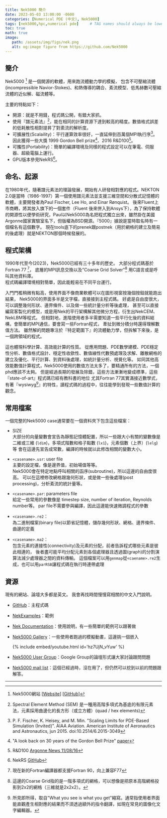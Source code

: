 ```yaml
---
title: Nek5000 簡介
date: 2023-05-03 13:00:00 -0600
categories: [Numerical PDE (中文), Nek5000]
tags: [nek5000,hpc,numerical pde]     # TAG names should always be lowercase
toc: true
math: true
image: 
   path: /assets/img/figs/nek.png
   alt: og:image figure from https://github.com/Nek5000
---
```


<!--<meta property="og:image" content="../assets/img/favicons/favicon-32x32.png" />-->


## 簡介

Nek5000 [^nek5000] 是一個開源的軟體，用來跑流體動力學的模擬，
包含不可壓縮流體(incompressible Navior-Stokes)、和熱傳導的耦合、紊流模型、低馬赫數可壓縮流體的近似解、磁流體等。

主要的特點如下：
- 開源：就是不用錢，程式碼公開，有錯大家抓。
- 使用『譜元素法』[^sem]，能在相同的計算資源下達到較高的精度。數值格式誤差的低耗散性相對提昇了對紊流的解析度。
- 可擴展性(Scalaility)：平行運算效率很好，一直延伸到百萬個MPI執行序[^nek-million-mpi]。
  因此獲得一些大獎 1999 Gordon Bell prize[^gordon-bell]、2016 R&D100[^rnd100]。
- 可攜性(Portability)：簡單的編譯環境及同樣的程式設定可以在筆電、伺服器、超級電腦上運行。
- GPU版本參見NekRS[^nekrs]。


## 命名、起源

在1980年代，隨著譜元素法的理論發展，開始有人研發相對應的程式。NEKTON 2.0是當時（1986-1997）第一個使用譜元素法並支援三維空間和分散式記憶體的軟體，主要開發者為Paul Fischer, Lee Ho, and Einar Rønquist。
後來Fluent上市商轉，將其放入旗下的一個套件（Fluent 後來併入到Ansys下），為了保持軟體的開源性以便學術研究，Paul以Nek5000為名把程式獨立出來，雖然掛在美國Argonne國家實驗室名下，但版權為BSD開源。『5000』據說是當時取名時有一個檔名有這個數字。
現在tools底下的prenek跟postnek（用於網格的建立及簡易的後處理）就是NEKTON那個時候發展的。


## 程式架構

1990年代至今(2023)，Nek5000已經有三十多年的歷史。
大部分程式碼基於Fortran 77 [^nek-f77]，
底層的MPI訊息交換以及"Coarse Grid Solver"[^crs] 用C語言或是呼叫其他資料庫。   
程式碼編譯環境相對簡單，因此能輕易在不同平台運行。


入門門檻稍微有點高，使用界面不像商業軟體可以在圖形視窗按幾個按鈕就能跑出結果，
Nek5000的界面多半是文字檔，直接接到主程式碼。
好處是自由度很大，可以調整幾何形狀、邊界條件、以及做一些統計量分析等後處理，
甚至可以直接編寫客製化的模型，或是用Nek的平行架構解其他微分方程，衍生出NekCEM、NekLBM等程式。
但相對地，進階使用者多半需要知道一些平行化後的資料結構，會簡單的MPI通信，要會寫一些Fortran程式，
牽扯到微分積分時還得理解數值方法。
雖然解的問題專注於『特定範圍下』的流體動力學，但拆解下來後，是一個跨領域的程式。


這也體現科學計算、高效能計算的性質。
從應用問題、PDE數學建模、PDE穩定性分析、數值格式設計、穩定性收歛性、數值線性代數預處理及求解、離散網格的建立及優化、平行計算、到資料後處理，如統計量分析、視覺化等。
如同其他高效能數值計算程式，Nek5000使用的數值方法太多了，要精通所有的方法，一個phd應該不太夠。
但是經過長期的發展及除錯，這些方法漸漸地變成標準，這些『state-of-art』程式碼已經有教科書的地位
尤其Fortran 77其實滿接近數學式，有著『wysiwyg[^wysiwyg]』的特性，讀程式碼的過程中，往往能學到發現一些數值計算的觀念。




<!---
## 譜元素法的優劣


- 精確度
    隨著增加多項式『階數』，空間離散的誤差呈指數收斂，因此譜元素法能輕易達到單精度浮點數（$10^{-8}$）的準確度。

- 時間步長
    受限於穩定性條件（如CFL），高階格式往往需要較小的時間間距。


高解析度的模擬本來就需要更多的解析度 在時間上的解析度

但由於時間離散



- 幾何形狀

- 連續性

- 
相對於低階方法，譜元素法犧牲了在幾何形狀上的彈性，對網格的要求比較高。
--->


## 常用檔案
 
一個完整的Nek5000 case通常要在一個資料夾下包含這些檔案：
- SIZE   
    大部分的向量變數會宣告為靜態記憶體配置，所以一些跟大小有關的變數像是
    二維或三維 (`ldim`)，多項式階數和格子點數 (`lx1`)，元素個數（上界）(`lelg`)等
    會在這邊先宣告成常數，編譯的時候就以此修改相關的變數大小。
    
    
- `<casename>.usr`: user file     
    主要的設定檔，像是邊界值，初始場值等等。    
    Nek5000會在特定地點呼叫相關的函序(subroutine)，所以這邊的自由度很高。
    可以在這裡修改網格跟幾何形狀，或是做一些後處理(post processing)，分析紊流的統計量等。
    

- `<casename>.par`: parameters file        
    給定一些常用的參數像是 timestep size, number of iteration, Reynolds number等。
    par file不需要參與編譯，因此這邊能快速微調程式的參數


- `<casename>.re2`：       
    為二進制檔案(binary file)以節省記憶體，儲存幾何形狀、網格、邊界條件、曲邊的定義
    
    
- `<casename>.ma2`：     
    包含元素的連接性(connectivity)及元素的分配，前者告訴程式哪些元素是彼此相連的，
    後者盡可能平均分配元素到各個處理器且透過圖(graph)的分割演算法減少處理器之間的資料傳輸。
    這個檔案可以用`genmap`從`<caename>.re2`生成，也可以用`parRSB`讓程式碼在執行時連帶處理


## 資源

現有的網站、論壇大多都是英文。
我會再找時間慢慢寫相關的中文入門說明。

- [GitHub](https://github.com/Nek5000/Nek5000.git)：主程式碼

- [NekExamples](https://github.com/Nek5000/NekExamples.git)：範例

- [Nek Documentation](http://nek5000.github.io/NekDoc/index.html)：使用說明，有一些簡單的範例可以跟著做

- [Nek5000 Gallery](https://nek5000.mcs.anl.gov/category/gallery/)：一些使用者跑過的模擬動畫，這邊挑一個嵌入

   {% include embed/youtube.html id='hz7UjN_vYuw' %}


- [Nek5000 User Group](https://groups.google.com/g/nek5000)：Google Group的論壇形式讓大家討論跟問問題

- [Nek5000 mail list](https://lists.mcs.anl.gov/pipermail/nek5000-users/)：這個已經過時，沒在用了，但仍然可以挖到以前的問題跟解答。


<!---


   


.rea

.co2

.box
.amg*.dat


    fluid dynamics

    numerical pde
    numerical linear algebra
    parallel computing



平行計算
數值偏微分方程的穩定性
線性系統的預處理(preconditioner)


- dependencies
  - essential        
    `mpi, gcc and gfortran`, cell phone, laptop, server, super computer.
        
  - optional   
    python (CI test)    
    cmake (HYPRE, tools)   
    x11 (some tools) 

- Utilities
  - Parallel IO, restart, checkpoint
  - Visialization
    - format supported by VisIt and ParaView
    - tool: postnek

  - Mesh tools
    - prenek
    - genbox
    - n2to3

  - Mesh convertsion tools
    - gmsh2nek
    - exo2nek
    - cgns2nek

  - non-conformal mesh coupling (neknek)
  - moving mesh
  - graph partition to distribute workload
    - offline: serial app: genmap
    - on the fly: parallel parRSB

- PDE Solver
  - incompressible Naver Stokes
  - Reynolds averaged Navier Stokes (RANS)
  - conjugate heat transfer

- Numerical PDE 
  - subcycles along characteristic line
  - dealiasing / over intergration
  - incompressible constraint
    - splitting scheme (PN-PN)
    - Orszag's scheme (PN-PN-2)
  - axis symmetric
  - filter
    - explicit
    - high pass filter (hpfrt)
  - Boundary conditions
    - inflow 
    - outflow, turbulent outflow 
    - periodic, flow rate control
    - symmetric
    - traction 

- Linear solver
  - residual projection as initial guess
  - Krylov subspace methods, PCG, PGMRES, flex-CG
  - p-multigrid (SEMG)
    - Overlapping Schwarz as smoother
      - tensor product based fast diagonalization
  - Chebyshev accelaration
  - Coarse grid correction
    - algebriac multigrid (AMG)
    - (parallel sparse) Cholesky factorization with nested disection separation (XXT)
    
- Communication:
  - gslib
    - find points
      - partical tracing
      - interpolation 
    - pattern
      - pairwise
      - crystal router
      - allreduce
--->


---

[^sem]: Spectral Element Method (SEM) 是一種用高階多項式為基底的有限元素法，元素採用曲邊化的長方形（或立方體）(quad / hex elements)

[^nek-million-mpi]: P. F. Fischer, K. Heisey, and M. Min. "Scaling Limits for PDE-Based Simulation (Invited)". AIAA Aviation. American Institute of Aeronautics and Astronautics, jun 2015. doi:10.2514/6.2015-3049

[^nek-f77]: 現在新的Fortran編譯器都支援Fortran 90，向上兼容F77

[^crs]: 這邊的Coarse Grid指的是一階多項式的網格，可以想像是把原本高階網格投影到2x2的網格（三維就是2x2x2）。

[^nek5000]: Nek5000網站 [[Website](https://nek5000.mcs.anl.gov)] [[GitHub](https://github.com/Nek5000/Nek5000.git)]

[^nekrs]: NekRS [GitHub](https://github.com/Nek5000/NekRS)

[^gordon-bell]: "A look back on 30 years of the Gordon Bell Prize" [paper](https://journals.sagepub.com/doi/10.1177/1094342017738610)

[^rnd100]: R&D100 [Argonne News 11/08/16](https://www.anl.gov/article/argonne-researchers-win-three-2016-rd-100-awards)

[^wysiwyg]: 所見即所得，取自"What you see is what you get"縮寫。通常指使用者界面能直觀產生相對應的結果而不須透過額外的指令翻譯，如現在常見的圖像化文字編輯器。


